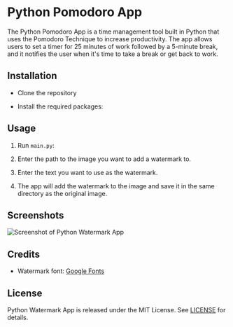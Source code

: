 # Python Pomodoro App

The Python Pomodoro App is a time management tool built in Python that uses the Pomodoro Technique to increase productivity. The app allows users to set a timer for 25 minutes of work followed by a 5-minute break, and it notifies the user when it's time to take a break or get back to work.

## Installation

 - Clone the repository

 - Install the required packages:

## Usage

1. Run `main.py`:

2. Enter the path to the image you want to add a watermark to.

3. Enter the text you want to use as the watermark.

4. The app will add the watermark to the image and save it in the same directory as the original image.

## Screenshots

![Screenshot of Python Watermark App](/screenshots/screenshot.png "Python Watermark App")

## Credits

- Watermark font: [Google Fonts](https://fonts.google.com/specimen/Roboto)

## License

Python Watermark App is released under the MIT License. See [LICENSE](/LICENSE) for details.




